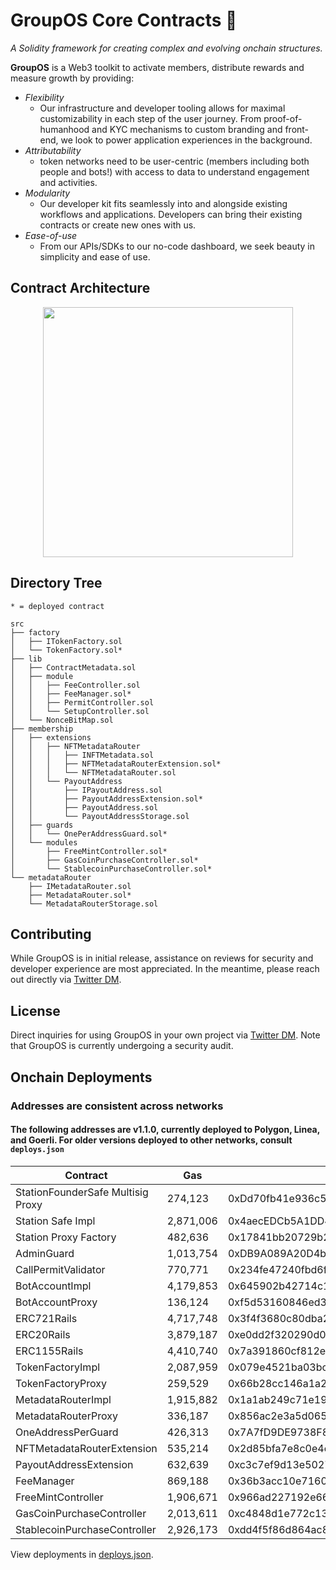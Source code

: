 # GroupOS Core Contracts 🧙

_A Solidity framework for creating complex and evolving onchain structures._

**GroupOS** is a Web3 toolkit to activate members, distribute rewards and measure growth by providing:

  - *Flexibility* 
    - Our infrastructure and developer tooling allows for maximal customizability in each step of the user journey. From proof-of-humanhood and KYC mechanisms to custom branding and front-end, we look to power application experiences in the background.
  - *Attributability* 
    - token networks need to be user-centric (members including both people and bots!) with access to data to understand engagement and activities.
  - *Modularity* 
    - Our developer kit fits seamlessly into and alongside existing workflows and applications. Developers can bring their existing contracts or create new ones with us.
  - *Ease-of-use*
    - From our APIs/SDKs to our no-code dashboard, we seek beauty in simplicity and ease of use.


## Contract Architecture

<div style="text-align:center"><img src="https://github.com/0xStation/tokens-v1/assets/80549215/a68b8a19-4568-45a7-9d32-d5738409081e" width="400" ></div>

## Directory Tree

```
* = deployed contract

src
├── factory
│   ├── ITokenFactory.sol
│   └── TokenFactory.sol*
├── lib
│   ├── ContractMetadata.sol
│   ├── module
│   │   ├── FeeController.sol
│   │   ├── FeeManager.sol*
│   │   ├── PermitController.sol
│   │   └── SetupController.sol
│   └── NonceBitMap.sol
├── membership
│   ├── extensions
│   │   ├── NFTMetadataRouter
│   │   │   ├── INFTMetadata.sol
│   │   │   ├── NFTMetadataRouterExtension.sol*
│   │   │   └── NFTMetadataRouter.sol
│   │   └── PayoutAddress
│   │       ├── IPayoutAddress.sol
│   │       ├── PayoutAddressExtension.sol*
│   │       ├── PayoutAddress.sol
│   │       └── PayoutAddressStorage.sol
│   ├── guards
│   │   └── OnePerAddressGuard.sol*
│   └── modules
│       ├── FreeMintController.sol*
│       ├── GasCoinPurchaseController.sol*
│       └── StablecoinPurchaseController.sol*
└── metadataRouter
    ├── IMetadataRouter.sol
    ├── MetadataRouter.sol*
    └── MetadataRouterStorage.sol
```

## Contributing

While GroupOS is in initial release, assistance on reviews for security and developer experience are most appreciated. In the meantime, please reach out directly via [Twitter DM](https://twitter.com/ilikesymmetry).

## License

Direct inquiries for using GroupOS in your own project via [Twitter DM](https://twitter.com/ilikesymmetry). Note that GroupOS is currently undergoing a security audit.

## Onchain Deployments
### Addresses are consistent across networks
#### The following addresses are v1.1.0, currently deployed to Polygon, Linea, and Goerli. For older versions deployed to other networks, consult `deploys.json`

| Contract | Gas | Address |
| --- | --- | --- |
| StationFounderSafe Multisig Proxy |  274,123 | 0xDd70fb41e936c5dc67Fc783BA5281E50f0A46fBC | 
| Station Safe Impl | 2,871,006 | 0x4aecEDCb5A1DD4615F57dF2672D5399b843F2469 | 
| Station Proxy Factory | 482,636 | 0x17841bb20729b25f23fdc6307dbccd883ad30f91 | 
| AdminGuard | 1,013,754 | 0xDB9A089A20D4b8cDef355ca474323b6C832D9776 | 
| CallPermitValidator | 770,771 | 0x234fe47240fbd6f0aa4573c16a0571969a735b13 | 
| BotAccountImpl | 4,179,853 | 0x645902b42714c1a8be5568f71c0b4e211c8e8e21 | 
| BotAccountProxy | 136,124 | 0xf5d53160846ed39dd819feecf548444364386ed3 | 
| ERC721Rails | 4,717,748 | 0x3f4f3680c80dba28ae43fbe160420d4ad8ca50e4 | 
| ERC20Rails | 3,879,187 | 0xe0dd2f320290d04dce5432e6ec2312d66d6f84c1 | 
| ERC1155Rails | 4,410,740 | 0x7a391860cf812e8151d9c578ca4cf36a015ddb79 |  
| TokenFactoryImpl | 2,087,959 | 0x079e4521ba03bc99321066261e8740d58f32bd45 | 
| TokenFactoryProxy | 259,529 | 0x66b28cc146a1a2cdf1073c2875d070733c7d01af | 
| MetadataRouterImpl | 1,915,882 | 0x1a1ab249c71e19e37be1ad7ac339146340158150 | 
| MetadataRouterProxy | 336,187 | 0x856ac2e3a5d065e8a505ceb0ca97906db8fa4b49 | 
| OneAddressPerGuard | 426,313 | 0x7A7fD9DE9738F815172989C65443A6Ce283dFb78 | 
| NFTMetadataRouterExtension | 535,214 | 0x2d85bfa7e8c0e4e9d5185f69e8691c7886444e94 | 
| PayoutAddressExtension | 632,639 | 0xc3c7ef9d13e5027021a6fddeb63e05fd703a464f | 
| FeeManager | 869,188 | 0x36b3acc10e7160e6003c621029c08a792e67be43 | 
| FreeMintController | 1,906,671 | 0x966ad227192e665960a2d1b89095c16286fc7792 | 
| GasCoinPurchaseController | 2,013,611 | 0xc4848d1e772c1385b86a2d3bfa56244a6122f700 | 
| StablecoinPurchaseController | 2,926,173 | 0xdd4f5f86d864ac806a98411e3fc87b74ca20dc2b | 

View deployments in [deploys.json](./deploys.json).
